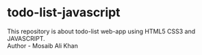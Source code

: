 # todo-list-javascript
This repository is about todo-list web-app using HTML5 CSS3 and JAVASCRIPT.
<br>
Author - Mosaib Ali Khan
